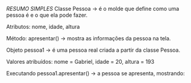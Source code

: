 *RESUMO SIMPLES*
Classe Pessoa → é o molde que define como uma pessoa é e o que ela pode fazer.

Atributos: nome, idade, altura

Método: apresentar() → mostra as informações da pessoa na tela.

Objeto pessoa1 → é uma pessoa real criada a partir da classe Pessoa.

Valores atribuídos: nome = Gabriel, idade = 20, altura = 193

Executando pessoa1.apresentar() → a pessoa se apresenta, mostrando: